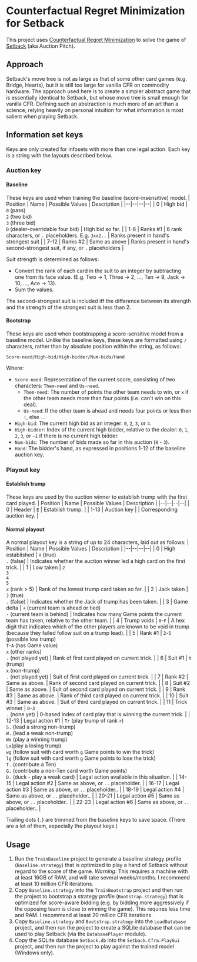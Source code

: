 # Counterfactual Regret Minimization for Setback

This project uses [Counterfactual Regret Minimization](https://github.com/brianberns/Cfrm) to solve the game of [Setback](https://en.wikipedia.org/wiki/Pitch_%28card_game%29#Auction_Pitch) (aka Auction Pitch).

## Approach
Setback's move tree is not as large as that of some other card games (e.g. Bridge, Hearts), but it is still too large for vanilla CFR on commodity hardware. The approach used here is to create a simpler abstract game that is essentially identical to Setback, but whose move tree is small enough for vanilla CFR. Defining such an abstraction is much more of an art than a science, relying heavily on personal intuition for what information is most salient when playing Setback.

## Information set keys
Keys are only created for infosets with more than one legal action. Each key is a string with the layouts described below.

### Auction key
#### Baseline
These keys are used when training the baseline (score-insensitive) model.
| Position | Name | Possible Values | Description |
|--|--|--|--|
| 0 | High bid | `0` (pass)<br/>`2` (two bid)<br/>`3` (three bid)<br/>`D` (dealer-overridable four bid) | High bid so far. |
| 1-6 | Ranks #1 | 6 rank characters, or `.` placeholders. E.g. `Jxx2..` | Ranks present in hand's strongest suit |
| 7-12 | Ranks #2 | Same as above | Ranks present in hand's second-strongest suit, if any, or `.` placeholders |

Suit strength is determined as follows:

* Convert the rank of each card in the suit to an integer by subtracting one from its face value. (E.g. Two → 1, Three → 2, ..., Ten → 9, Jack → 10, ..., Ace → 13).
* Sum the values.

The second-strongest suit is included iff the difference between its strength and the strength of the strongest suit is less than 2.

#### Bootstrap
These keys are used when bootstrapping a score-sensitive model from a baseline model. Unlike the baseline keys, these keys are formatted using `/` characters, rather than by absolute position within the string, as follows:
```
Score-need/High-bid/High-bidder/Num-bids/Hand
```

Where:
* `Score-need`: Representation of the current score, consisting of two characters: `Them-need` and `Us-need`.
    * `Them-need`: The number of points the other team needs to win, or `x` if the other team needs more than four points (i.e. can't win on this deal).
    * `Us-need`: If the other team is ahead and needs four points or less then `!`, else `.`.
* `High-bid`: The current high bid as an integer: `0`, `2`, `3`, or `4`.
* `High-bidder`: Index of the current high bidder, relative to the dealer: `0`, `1`, `2`, `3`, or `-1` if there is no current high bidder.
* `Num-bids`: The number of bids made so far in this auction (`0` - `3`).
* `Hand`: The bidder's hand, as expressed in positions 1-12 of the baseline auction key.

### Playout key
#### Establish trump
These keys are used by the auction winner to establish trump with the first card played.
| Position | Name | Possible Values | Description |
|--|--|--|--|
| 0 | Header | `E` | Establish trump. |
| 1-13 | Auction key | | Corresponding auction key. |

#### Normal playout
A normal playout key is a string of up to 24 characters, laid out as follows:
| Position | Name | Possible Values | Description |
|--|--|--|--|
| 0 | High established | `H` (true)<br/>`.` (false) | Indicates whether the auction winner led a high card on the first trick. |
| 1 | Low taken | `2`<br/>`3`<br/>`4`<br/>`5`<br/>`x` (rank > 5) | Rank of the lowest trump card taken so far. |
| 2 | Jack taken | `J` (true)<br/>`.` (false) | Indicates whether the Jack of trump has been taken. |
| 3 | Game delta | `+` (current team is ahead or tied)<br/>`-` (current team is behind) | Indicates how many Game points the current team has taken, relative to the other team. |
| 4 | Trump voids | `0`-`F` | A hex digit that indicates which of the other players are known to be void in trump (because they failed follow suit on a trump lead). |
| 5 | Rank #1 | `2`-`5` (possible low trump)<br/>`T`-`A` (has Game value)<br/>`x` (other ranks)<br/>`.` (not played yet) | Rank of first card played on current trick. |
| 6 | Suit #1 | `t` (trump)<br/>`x` (non-trump)<br/>`.` (not played yet) | Suit of first card played on current trick. |
| 7 | Rank #2 | Same as above. | Rank of second card played on current trick. |
| 8 | Suit #2 | Same as above. | Suit of second card played on current trick. |
| 9 | Rank #3 | Same as above. | Rank of third card played on current trick. |
| 10 | Suit #3 | Same as above. | Suit of third card played on current trick. |
| 11 | Trick winner | `0`-`3`<br/>`.` (none yet) | 0-based index of card play that is winning the current trick. |
| 12-13 | Legal action #1 | `Tr` (play trump of rank `r`)<br/>`S.` (lead a strong non-trump)<br/>`W.` (lead a weak non-trump)<br/>`Wx` (play a winning trump)<br/>`Lx`(play a losing trump)<br/>`wg` (follow suit with card worth `g` Game points to win the trick)<br/>`lg` (follow suit with card worth `g` Game points to lose the trick)<br/>`T.` (contribute a Ten)<br/>`G.` (contribute a non-Ten card worth Game points)<br/>`D.` (duck - play a weak card) | Legal action available in this situation. |
| 14-15 | Legal action #2 | Same as above, or `..` placeholder. |
| 16-17 | Legal action #3 | Same as above, or `..` placeholder.. |
| 18-19 | Legal action #4 | Same as above, or `..` placeholder.. |
| 20-21 | Legal action #5 | Same as above, or `..` placeholder.. |
| 22-23 | Legal action #6 | Same as above, or `..` placeholder.. |

Trailing dots (`.`) are trimmed from the baseline keys to save space. (There are a lot of them, especially the playout keys.)

## Usage

1. Run the `TrainBaseline` project to generate a baseline strategy profile (`Baseline.strategy`) that is optimized to play a hand of Setback without regard to the score of the game. *Warning*: This requires a machine with at least 16GB of RAM, and will take several weeks/months. I recommend at least 10 million CFR iterations.
2. Copy `Baseline.strategy` into the `TrainBootstrap` project and then run the project to bootstrap a strategy profile (`Bootstrap.strategy`) that is optimized for score-aware bidding (e.g. by bidding more aggressively if the opposing team is close to winning the game). This requires less time and RAM. I recommend at least 20 million CFR iterations.
3. Copy `Baseline.strategy` and `Bootstrap.strategy` into the `LoadDatabase` project, and then run the project to create a SQLite database that can be used to play Setback (via the `DatabasePlayer` module).
4. Copy the SQLite database `Setback.db` into the `Setback.Cfrm.PlayGui` project, and then run the project to play against the trained model (Windows only).
<!--stackedit_data:
eyJoaXN0b3J5IjpbNTUzNTI1MzM3LDc4OTM5MTMwNSw3MDI1Nz
E1ODksMTU4NjE1NzUzNCwtNjg2MjQwNDY4LDEzMjE2NTIyMSwy
MDc1NTg3MDk3LC04MTIwMzkyNDBdfQ==
-->